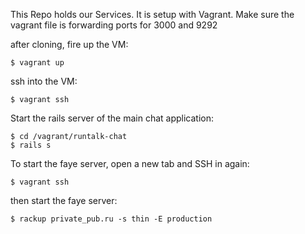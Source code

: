 This Repo holds our Services. It is setup with Vagrant. 
Make sure the vagrant file is forwarding ports for 3000 and 9292

after cloning, fire up the VM:

    $ vagrant up


ssh into the VM:

    $ vagrant ssh

Start the rails server of the main chat application:

    $ cd /vagrant/runtalk-chat
    $ rails s

To start the faye server, open a new tab and SSH in again:

    $ vagrant ssh

then start the faye server:

    $ rackup private_pub.ru -s thin -E production


